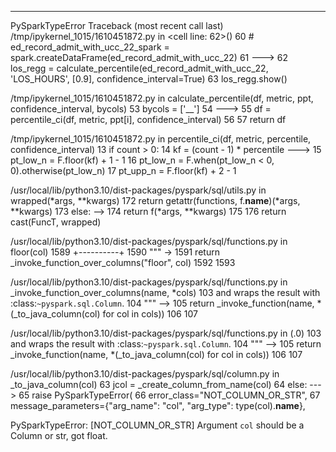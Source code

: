 ---------------------------------------------------------------------------
PySparkTypeError                          Traceback (most recent call last)
/tmp/ipykernel_1015/1610451872.py in <cell line: 62>()
     60 # ed_record_admit_with_ucc_22_spark = spark.createDataFrame(ed_record_admit_with_ucc_22)
     61 
---> 62 los_regg = calculate_percentile(ed_record_admit_with_ucc_22, 'LOS_HOURS', [0.9], confidence_interval=True)
     63 los_regg.show()

/tmp/ipykernel_1015/1610451872.py in calculate_percentile(df, metric, ppt, confidence_interval, bycols)
     53             bycols = ['__']
     54 
---> 55         df = percentile_ci(df, metric, ppt[i], confidence_interval)
     56 
     57     return df

/tmp/ipykernel_1015/1610451872.py in percentile_ci(df, metric, percentile, confidence_interval)
     13     if count > 0:
     14         kf = (count - 1) * percentile
---> 15         pt_low_n = F.floor(kf) + 1 - 1
     16         pt_low_n = F.when(pt_low_n < 0, 0).otherwise(pt_low_n)
     17         pt_upp_n = F.floor(kf) + 2 - 1

/usr/local/lib/python3.10/dist-packages/pyspark/sql/utils.py in wrapped(*args, **kwargs)
    172             return getattr(functions, f.__name__)(*args, **kwargs)
    173         else:
--> 174             return f(*args, **kwargs)
    175 
    176     return cast(FuncT, wrapped)

/usr/local/lib/python3.10/dist-packages/pyspark/sql/functions.py in floor(col)
   1589     +----------+
   1590     """
-> 1591     return _invoke_function_over_columns("floor", col)
   1592 
   1593 

/usr/local/lib/python3.10/dist-packages/pyspark/sql/functions.py in _invoke_function_over_columns(name, *cols)
    103     and wraps the result with :class:`~pyspark.sql.Column`.
    104     """
--> 105     return _invoke_function(name, *(_to_java_column(col) for col in cols))
    106 
    107 

/usr/local/lib/python3.10/dist-packages/pyspark/sql/functions.py in <genexpr>(.0)
    103     and wraps the result with :class:`~pyspark.sql.Column`.
    104     """
--> 105     return _invoke_function(name, *(_to_java_column(col) for col in cols))
    106 
    107 

/usr/local/lib/python3.10/dist-packages/pyspark/sql/column.py in _to_java_column(col)
     63         jcol = _create_column_from_name(col)
     64     else:
---> 65         raise PySparkTypeError(
     66             error_class="NOT_COLUMN_OR_STR",
     67             message_parameters={"arg_name": "col", "arg_type": type(col).__name__},

PySparkTypeError: [NOT_COLUMN_OR_STR] Argument `col` should be a Column or str, got float.
